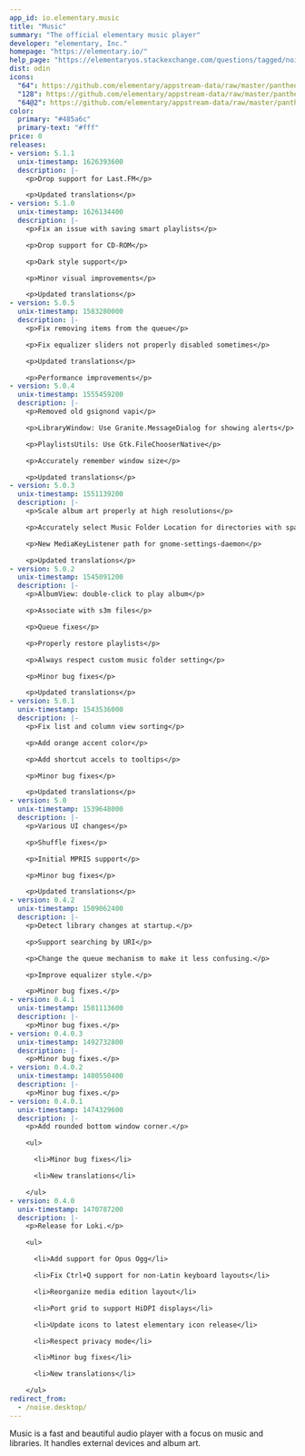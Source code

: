 ```yaml
---
app_id: io.elementary.music
title: "Music"
summary: "The official elementary music player"
developer: "elementary, Inc."
homepage: "https://elementary.io/"
help_page: "https://elementaryos.stackexchange.com/questions/tagged/noise"
dist: odin
icons:
  "64": https://github.com/elementary/appstream-data/raw/master/pantheon-data/main/icons/64x64/noise_io.elementary.music.png
  "128": https://github.com/elementary/appstream-data/raw/master/pantheon-data/main/icons/128x128/noise_io.elementary.music.png
  "64@2": https://github.com/elementary/appstream-data/raw/master/pantheon-data/main/icons/64x64@2/noise_io.elementary.music.png
color:
  primary: "#485a6c"
  primary-text: "#fff"
price: 0
releases:
- version: 5.1.1
  unix-timestamp: 1626393600
  description: |-
    <p>Drop support for Last.FM</p>

    <p>Updated translations</p>
- version: 5.1.0
  unix-timestamp: 1626134400
  description: |-
    <p>Fix an issue with saving smart playlists</p>

    <p>Drop support for CD-ROM</p>

    <p>Dark style support</p>

    <p>Minor visual improvements</p>

    <p>Updated translations</p>
- version: 5.0.5
  unix-timestamp: 1583280000
  description: |-
    <p>Fix removing items from the queue</p>

    <p>Fix equalizer sliders not properly disabled sometimes</p>

    <p>Updated translations</p>

    <p>Performance improvements</p>
- version: 5.0.4
  unix-timestamp: 1555459200
  description: |-
    <p>Removed old gsignond vapi</p>

    <p>LibraryWindow: Use Granite.MessageDialog for showing alerts</p>

    <p>PlaylistsUtils: Use Gtk.FileChooserNative</p>

    <p>Accurately remember window size</p>

    <p>Updated translations</p>
- version: 5.0.3
  unix-timestamp: 1551139200
  description: |-
    <p>Scale album art properly at high resolutions</p>

    <p>Accurately select Music Folder Location for directories with spaces in name</p>

    <p>New MediaKeyListener path for gnome-settings-daemon</p>

    <p>Updated translations</p>
- version: 5.0.2
  unix-timestamp: 1545091200
  description: |-
    <p>AlbumView: double-click to play album</p>

    <p>Associate with s3m files</p>

    <p>Queue fixes</p>

    <p>Properly restore playlists</p>

    <p>Always respect custom music folder setting</p>

    <p>Minor bug fixes</p>

    <p>Updated translations</p>
- version: 5.0.1
  unix-timestamp: 1543536000
  description: |-
    <p>Fix list and column view sorting</p>

    <p>Add orange accent color</p>

    <p>Add shortcut accels to tooltips</p>

    <p>Minor bug fixes</p>

    <p>Updated translations</p>
- version: 5.0
  unix-timestamp: 1539648000
  description: |-
    <p>Various UI changes</p>

    <p>Shuffle fixes</p>

    <p>Initial MPRIS support</p>

    <p>Minor bug fixes</p>

    <p>Updated translations</p>
- version: 0.4.2
  unix-timestamp: 1509062400
  description: |-
    <p>Detect library changes at startup.</p>

    <p>Support searching by URI</p>

    <p>Change the queue mechanism to make it less confusing.</p>

    <p>Improve equalizer style.</p>

    <p>Minor bug fixes.</p>
- version: 0.4.1
  unix-timestamp: 1501113600
  description: |-
    <p>Minor bug fixes.</p>
- version: 0.4.0.3
  unix-timestamp: 1492732800
  description: |-
    <p>Minor bug fixes.</p>
- version: 0.4.0.2
  unix-timestamp: 1480550400
  description: |-
    <p>Minor bug fixes.</p>
- version: 0.4.0.1
  unix-timestamp: 1474329600
  description: |-
    <p>Add rounded bottom window corner.</p>

    <ul>

      <li>Minor bug fixes</li>

      <li>New translations</li>

    </ul>
- version: 0.4.0
  unix-timestamp: 1470787200
  description: |-
    <p>Release for Loki.</p>

    <ul>

      <li>Add support for Opus Ogg</li>

      <li>Fix Ctrl+Q support for non-Latin keyboard layouts</li>

      <li>Reorganize media edition layout</li>

      <li>Port grid to support HiDPI displays</li>

      <li>Update icons to latest elementary icon release</li>

      <li>Respect privacy mode</li>

      <li>Minor bug fixes</li>

      <li>New translations</li>

    </ul>
redirect_from:
  - /noise.desktop/
---
```


<p>Music is a fast and beautiful audio player with a focus on music and libraries. It handles external devices and album art.</p>